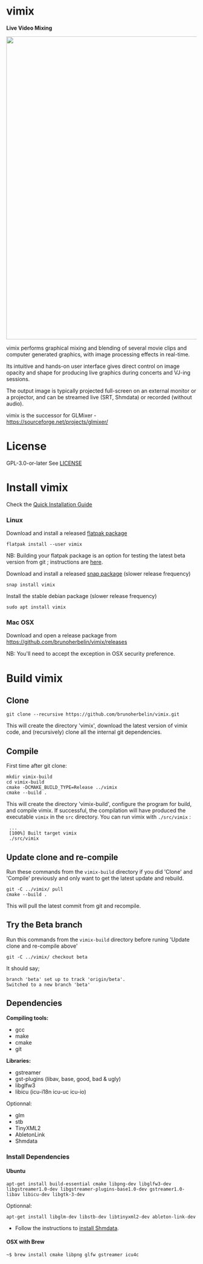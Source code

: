 # vimix
__Live Video Mixing__

<img src=docs/vimix_screenshot.png width="800">


vimix performs graphical mixing and blending of several movie clips and
computer generated graphics, with image processing effects in real-time.

Its intuitive and hands-on user interface gives direct control on image opacity and
shape for producing live graphics during concerts and VJ-ing sessions.

The output image is typically projected full-screen on an external
monitor or a projector, and can be streamed live (SRT, Shmdata) or recorded (without audio).

vimix is the successor for GLMixer - https://sourceforge.net/projects/glmixer/

# License

GPL-3.0-or-later
See [LICENSE](https://github.com/brunoherbelin/vimix/blob/master/LICENSE)

# Install vimix

Check the [Quick Installation Guide](https://github.com/brunoherbelin/vimix/wiki/Quick-Installation-Guide)

### Linux

Download and install a released [flatpak package](https://flathub.org/apps/details/io.github.brunoherbelin.Vimix)

    flatpak install --user vimix
    
NB: Building your flatpak package is an option for testing the latest beta version from git ; instructions are [here](https://github.com/brunoherbelin/vimix/tree/master/flatpak).
    

Download and install a released [snap package](https://snapcraft.io/vimix)  (slower release frequency)

    snap install vimix
    
Install the stable debian package (slower release frequency)

    sudo apt install vimix

### Mac OSX

Download and open a release package from https://github.com/brunoherbelin/vimix/releases

NB: You'll need to accept the exception in OSX security preference.

# Build vimix

## Clone

    git clone --recursive https://github.com/brunoherbelin/vimix.git

This will create the directory 'vimix', download the latest version of vimix code,
and (recursively) clone all the internal git dependencies.

## Compile

First time after git clone:

    mkdir vimix-build
    cd vimix-build
    cmake -DCMAKE_BUILD_TYPE=Release ../vimix
    cmake --build .
    
This will create the directory 'vimix-build', configure the program for build, and compile vimix.
If successful, the compilation will have produced the executable `vimix` in the `src` directory. 
You can run vimix with `./src/vimix` :
     
     ...
     [100%] Built target vimix
     ./src/vimix
    
## Update clone and re-compile 

Run these commands from the `vimix-build` directory if you did 'Clone' and 'Compile' previously and only want to get the latest update and rebuild.
    
    git -C ../vimix/ pull
    cmake --build .
    
This will pull the latest commit from git and recompile. 

## Try the Beta branch

Run this commands from the `vimix-build` directory before runing 'Update clone and re-compile above'

    git -C ../vimix/ checkout beta
    
It should say;

    branch 'beta' set up to track 'origin/beta'.
    Switched to a new branch 'beta'

## Dependencies

**Compiling tools:**

- gcc
- make
- cmake
- git

**Libraries:**

- gstreamer
- gst-plugins (libav, base, good, bad & ugly)
- libglfw3
- libicu (icu-i18n icu-uc icu-io)

Optionnal:

- glm
- stb
- TinyXML2
- AbletonLink
- Shmdata

### Install Dependencies

#### Ubuntu

    apt-get install build-essential cmake libpng-dev libglfw3-dev libgstreamer1.0-dev libgstreamer-plugins-base1.0-dev gstreamer1.0-libav libicu-dev libgtk-3-dev 

Optionnal:

    apt-get install libglm-dev libstb-dev libtinyxml2-dev ableton-link-dev 
    
+ Follow the instructions to [install Shmdata](https://gitlab.com/sat-mtl/tools/shmdata).

#### OSX with Brew

    ~$ brew install cmake libpng glfw gstreamer icu4c

